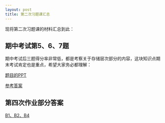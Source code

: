 ```yaml
---
layout: post
title: 第二次习题课汇总
---
```



现将第二次习题课的材料汇总到此：


## 期中考试第5、6、7题

期中考试后三题得分率非常低，都是考察关于存储层次部分的内容，这块知识点期末考试肯定也是重点，希望大家务必都理解：

[题目的PPT](../../handouts/ca_middle_exam3.pptx)

[参考答案](../../handouts/solution_exam3.pdf)


## 第四次作业部分答案

[B1、B2、B4](../../handouts/solution_ex4_1.pdf)


